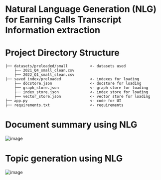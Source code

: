 # Natural Language Generation (NLG) for Earning Calls Transcript Information extraction
# Project Directory Structure
```
├── datasets/preloaded/small          <- datasets used
    ├── 2021_Q4_small_clean.csv
    ├── 2022_Q1_small_clean.csv
├── saved_index/preloaded             <- indexes for loading
    ├── docstore.json                 <- docstore for loading
    ├── graph_store.json              <- graph store for loading
    ├── index_store.json              <- index store for loading
    ├── vector_store.json             <- vector store for loading
├── app.py                            <- code for UI
├── requirements.txt                  <- requirements
```
# Document summary using NLG
![image](https://github.com/bluzes/CS605-NLP_Project/assets/139099352/ac6bc1ca-4164-4ca7-94ea-6aa669e27ed6)
# Topic generation using NLG
![image](https://github.com/bluzes/CS605-NLP_Project/assets/139099352/e8c9e81d-9386-4309-8543-0c6b0b9280ef)


